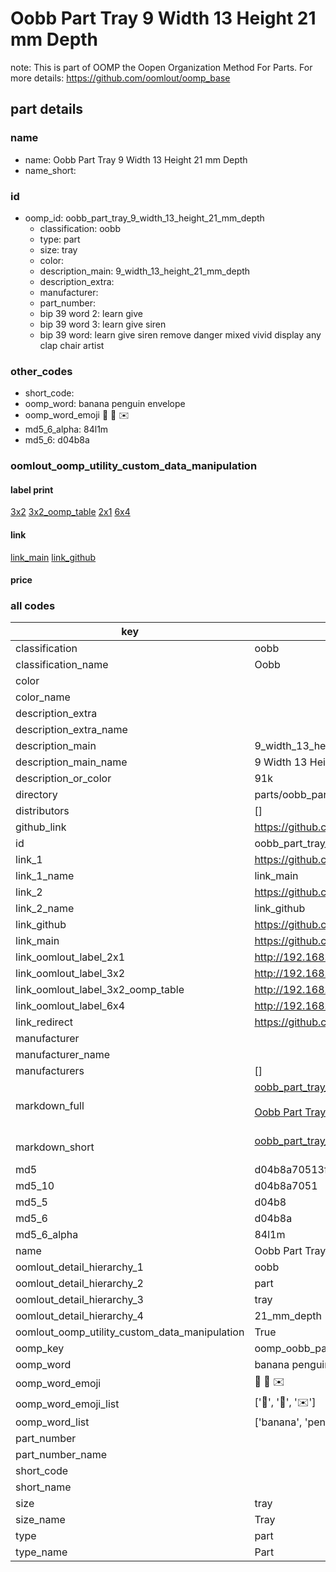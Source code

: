 # Oobb Part Tray 9 Width 13 Height 21 mm Depth  

note: This is part of OOMP the Oopen Organization Method For Parts. For more details: https://github.com/oomlout/oomp_base

##  part details
  







### name
* name: Oobb Part Tray 9 Width 13 Height 21 mm Depth
* name_short: 
### id
* oomp_id: oobb_part_tray_9_width_13_height_21_mm_depth
  * classification: oobb
  * type: part
  * size: tray
  * color: 
  * description_main: 9_width_13_height_21_mm_depth
  * description_extra: 
  * manufacturer: 
  * part_number: 
  * bip 39 word 2: learn give
  * bip 39 word 3: learn give siren
  * bip 39 word: learn give siren remove danger mixed vivid display any clap chair artist

### other_codes
* short_code: 
* oomp_word: banana penguin envelope
* oomp_word_emoji :banana: :penguin: :envelope:
* md5_6_alpha: 84l1m
* md5_6: d04b8a






### oomlout_oomp_utility_custom_data_manipulation
#### label print
[3x2](http://192.168.1.245:1112/?label=oomp%2084l1m)
[3x2_oomp_table](http://192.168.1.108:1112/?label=oomp%2084l1m)
[2x1](http://192.168.1.242:1112/?label=oomp%2084l1m)
[6x4](http://192.168.1.55:1112/?label=oomp%2084l1m)    

#### link

[link_main](https://github.com/oomlout/oomlout_oomp_version_1_messy/tree/main/parts/oobb_part_tray_9_width_13_height_21_mm_depth) [link_github](https://github.com/oomlout/oomlout_oomp_version_1_messy/tree/main/parts/oobb_part_tray_9_width_13_height_21_mm_depth)                             

#### price







### all codes 
| key | value |  
| --- | --- |  
| classification | oobb |  
| classification_name | Oobb |  
| color |  |  
| color_name |  |  
| description_extra |  |  
| description_extra_name |  |  
| description_main | 9_width_13_height_21_mm_depth |  
| description_main_name | 9 Width 13 Height 21 mm Depth |  
| description_or_color | 91k |  
| directory | parts/oobb_part_tray_9_width_13_height_21_mm_depth |  
| distributors | [] |  
| github_link | https://github.com/oomlout/oomlout_oomp_part_src/tree/main/parts/oobb_part_tray_9_width_13_height_21_mm_depth |  
| id | oobb_part_tray_9_width_13_height_21_mm_depth |  
| link_1 | https://github.com/oomlout/oomlout_oomp_version_1_messy/tree/main/parts/oobb_part_tray_9_width_13_height_21_mm_depth |  
| link_1_name | link_main |  
| link_2 | https://github.com/oomlout/oomlout_oomp_version_1_messy/tree/main/parts/oobb_part_tray_9_width_13_height_21_mm_depth |  
| link_2_name | link_github |  
| link_github | https://github.com/oomlout/oomlout_oomp_version_1_messy/tree/main/parts/oobb_part_tray_9_width_13_height_21_mm_depth |  
| link_main | https://github.com/oomlout/oomlout_oomp_version_1_messy/tree/main/parts/oobb_part_tray_9_width_13_height_21_mm_depth |  
| link_oomlout_label_2x1 | http://192.168.1.242:1112/?label=oomp%2084l1m |  
| link_oomlout_label_3x2 | http://192.168.1.245:1112/?label=oomp%2084l1m |  
| link_oomlout_label_3x2_oomp_table | http://192.168.1.108:1112/?label=oomp%2084l1m |  
| link_oomlout_label_6x4 | http://192.168.1.55:1112/?label=oomp%2084l1m |  
| link_redirect | https://github.com/oomlout/oomlout_oomp_version_1_messy/tree/main/parts/oobb_part_tray_9_width_13_height_21_mm_depth |  
| manufacturer |  |  
| manufacturer_name |  |  
| manufacturers | [] |  
| markdown_full | [oobb_part_tray_9_width_13_height_21_mm_depth](none)<br>[](none)<br>[Oobb Part Tray 9 Width 13 Height 21 Mm Depth](none)<br><br> |  
| markdown_short | [oobb_part_tray_9_width_13_height_21_mm_depth](none)<br><br> |  
| md5 | d04b8a70513f9ea6389bbb5f92d89bf6 |  
| md5_10 | d04b8a7051 |  
| md5_5 | d04b8 |  
| md5_6 | d04b8a |  
| md5_6_alpha | 84l1m |  
| name | Oobb Part Tray 9 Width 13 Height 21 mm Depth |  
| oomlout_detail_hierarchy_1 | oobb |  
| oomlout_detail_hierarchy_2 | part |  
| oomlout_detail_hierarchy_3 | tray |  
| oomlout_detail_hierarchy_4 | 21_mm_depth |  
| oomlout_oomp_utility_custom_data_manipulation | True |  
| oomp_key | oomp_oobb_part_tray_9_width_13_height_21_mm_depth |  
| oomp_word | banana penguin envelope |  
| oomp_word_emoji | :banana: :penguin: :envelope: |  
| oomp_word_emoji_list | [':banana:', ':penguin:', ':envelope:'] |  
| oomp_word_list | ['banana', 'penguin', 'envelope'] |  
| part_number |  |  
| part_number_name |  |  
| short_code |  |  
| short_name |  |  
| size | tray |  
| size_name | Tray |  
| type | part |  
| type_name | Part |  

